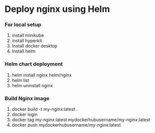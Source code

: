 # Deploy nginx using Helm

### For local setup
1. install minikube
2. install hyperkit
3. Install docker desktop
4. Install helm

### Helm chart deployment
1. helm install nginx helm/nginx
2. helm list
3. helm uninstall nginx

### Build Nginx image
1. docker build -t my-nginx:latest .
2. docker login
3. docker tag my-nginx:latest mydockerhubusername/my-nginx:latest
4. docker push mydockerhubusername/my-nginx:latest
